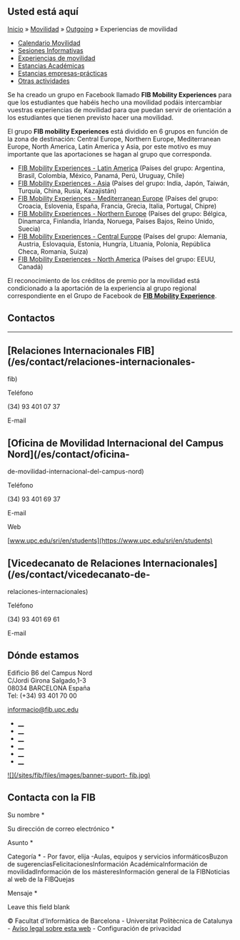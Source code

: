 ## Usted está aquí

[Inicio](/es) » [Movilidad](/es/movilidad) »
[Outgoing](/es/movilidad/outgoing) » Experiencias de movilidad

  * [Calendario Movilidad](/es/movilidad/outgoing/calendario-movilidad)
  * [Sesiones Informativas](/es/movilidad/outgoing/sesiones-informativas)
  * [Experiencias de movilidad](/es/movilidad/outgoing/experiencias-de-movilidad)
  * [Estancias Académicas](/es/movilidad/outgoing/estancias-academicas)
  * [Estancias empresas-prácticas](/es/movilidad/outgoing/estancias-empresas-practicas)
  * [Otras actividades](/es/movilidad/outgoing/otras-actividades)

Se ha creado un grupo en Facebook llamado **FIB Mobility Experiences** para
que los estudiantes que habéis hecho una movilidad podáis intercambiar
vuestras experiencias de movilidad para que puedan servir de orientación a los
estudiantes que tienen previsto hacer una movilidad.

El grupo **FIB mobility Experiences** está dividido en 6 grupos en función de
la zona de destinación: Central Europe, Northern Europe, Mediterranean Europe,
North America, Latin America y Asia, por este motivo es muy importante que las
aportaciones se hagan al grupo que corresponda.

  * [FIB Mobility Experiences - Latin America](https://www.facebook.com/groups/1558750534196712/) (Países del grupo: Argentina, Brasil, Colombia, México, Panamá, Perú, Uruguay, Chile)
  * [FIB Mobility Experiences - Asia](https://www.facebook.com/groups/105684483347102/) (Países del grupo: India, Japón, Taiwán, Turquía, China, Rusia, Kazajistán)
  * [FIB Mobility Experiences - Mediterranean Europe](https://www.facebook.com/groups/1876499482604199/) (Países del grupo: Croacia, Eslovenia, España, Francia, Grecia, Italia, Portugal, Chipre)
  * [FIB Mobility Experiences - Northern Europe](https://www.facebook.com/groups/276477456150565/) (Países del grupo: Bélgica, Dinamarca, Finlandia, Irlanda, Noruega, Países Bajos, Reino Unido, Suecia)
  * [FIB Mobility Experiences - Central Europe](https://www.facebook.com/groups/666958706808155/) (Países del grupo: Alemania, Austria, Eslovaquia, Estonia, Hungría, Lituania, Polonia, República Checa, Romania, Suiza)
  * [FIB Mobility Experiences - North America](https://www.facebook.com/groups/1059606634179869/) (Países del grupo: EEUU, Canadá)

El reconocimiento de los créditos de premio por la movilidad está condicionado
a la aportación de la experiencia al grupo regional correspondiente en el
Grupo de Facebook de [**FIB Mobility
Experience**](https://www.facebook.com/groups/653240021536725/).

## Contactos

* * *

## [Relaciones Internacionales FIB](/es/contact/relaciones-internacionales-
fib)

Teléfono

(34) 93 401 07 37

E-mail

## [Oficina de Movilidad Internacional del Campus Nord](/es/contact/oficina-
de-movilidad-internacional-del-campus-nord)

Teléfono

(34) 93 401 69 37

E-mail

Web

[www.upc.edu/sri/en/students](https://www.upc.edu/sri/en/students)

## [Vicedecanato de Relaciones Internacionales](/es/contact/vicedecanato-de-
relaciones-internacionales)

Teléfono

(34) 93 401 69 61

E-mail

## Dónde estamos

Edificio B6 del Campus Nord  
C/Jordi Girona Salgado,1-3  
08034 BARCELONA España  
Tel: (+34) 93 401 70 00

[informacio@fib.upc.edu](mailto:informacio@fib.upc.edu)

  * [__](/es/noticies/rss.rss)
  * [__](https://www.facebook.com/fib.upc)
  * [__](https://twitter.com/fib_upc)
  * [__](https://www.flickr.com/photos/fib-upc/albums)
  * [__](https://www.youtube.com/user/mediafib)
  * [__](https://www.instagram.com/fib.upc/)

[![](/sites/fib/files/images/banner-suport-
fib.jpg)](http://suport.fib.upc.edu)

## Contacta con la FIB

Su nombre *

Su dirección de correo electrónico *

Asunto *

Categoría * \- Por favor, elija -Aulas, equipos y servicios informáticosBuzon
de sugerenciasFelicitacionesInformación AcadémicaInformación de
movilidadInformación de los másteresInformación general de la FIBNoticias al
web de la FIBQuejas

Mensaje *

Leave this field blank

© Facultat d'Informàtica de Barcelona - Universitat Politècnica de Catalunya -
[Avíso legal sobre esta web](/es/aviso-legal-sobre-esta-web) \- Configuración
de privacidad

